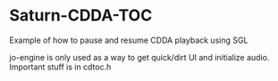 # Saturn-CDDA-TOC
Example of how to pause and resume CDDA playback using SGL

jo-engine is only used as a way to get quick/dirt UI and initialize audio. Important stuff is in cdtoc.h